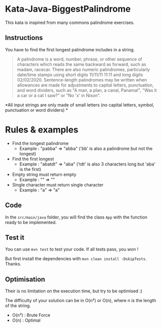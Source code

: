 # Kata-Java-BiggestPalindrome
This kata is inspired from many commons palindrome exercises.

## Instructions
You have to find the first longest palindrome includes in a string.

> A palindrome is a word, number, phrase, or other sequence of characters which reads the same backward as forward, such as madam, racecar. There are also numeric palindromes, particularly date/time stamps using short digits 11/11/11 11:11 and long digits 02/02/2020. Sentence-length palindromes may be written when allowances are made for adjustments to capital letters, punctuation, and word dividers, such as "A man, a plan, a canal, Panama!", "Was it a car or a cat I saw?" or "No 'x' in Nixon".

*All input strings are only made of small letters (no capital letters, symbol, punctuation or word dividers) *
# Rules & examples
* Find the longest palindrome
  - Example : "pabba" => "abba" ('bb' is also a palindrome but not the longest)
* Find the first longest
  - Example : "abatdt"  => "aba" ('tdt' is also 3 characters long but 'aba' is the first)
* Empty string must return empty
  - Example : "" => ""
* Single character must return single character
  - Example : "a" => "a"
 
## Code
In the `src/main/java` folder, you will find the class `App` with the function ready to be implemented.

## Test it
You can use `mvn test` to test your code. If all tests pass, you won !

But first install the dependencies with `mvn clean install -DskipTests`. Thanks.

## Optimisation
Their is no limitation on the execution time, but try to be optimised :)

The difficulty of your solution can be in O(n²) or O(n), where n is the length of the string.
* O(n²) : Brute Force
* O(n) : Optimal